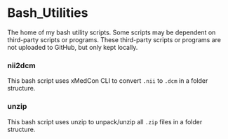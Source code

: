 # Bash_Utilities
The home of my bash utility scripts. Some scripts may be dependent on third-party scripts or programs. These third-party scripts or programs are not uploaded to GitHub, but only kept locally.

### nii2dcm
This bash script uses xMedCon CLI to convert `.nii` to `.dcm` in a folder structure.

### unzip
This bash script uses unzip to unpack/unzip all `.zip` files in a folder structure.
